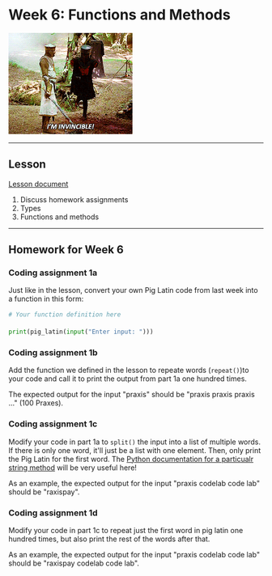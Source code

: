 # Week 6: Functions and Methods
![I'm Invincible](assets/invincible.gif)

---
## Lesson
[Lesson document](lesson.md)
1. Discuss homework assignments
2. Types
3. Functions and methods

---
## Homework for Week 6

### Coding assignment 1a

Just like in the lesson, convert your own Pig Latin code from last week into a function in this form:

```python
# Your function definition here

print(pig_latin(input("Enter input: ")))
```

### Coding assignment 1b

Add the function we defined in the lesson to repeate words (`repeat()`)to your code and call it to print the output from part 1a one hundred times.

The expected output for the input "praxis" should be "praxis praxis praxis ..." (100 Praxes).


### Coding assignment 1c

Modify your code in part 1a to `split()` the input into a list of multiple words. If there is only one word, it'll just be a list with one element. Then, only print the Pig Latin for the first word. The [Python documentation for a particualr string method](https://docs.python.org/3/library/stdtypes.html#str.split) will be very useful here!

As an example, the expected output for the input "praxis codelab code lab" should be "raxispay".

### Coding assignment 1d

Modify your code in part 1c to repeat just the first word in pig latin one hundred times, but also print the rest of the words after that.

As an example, the expected output for the input "praxis codelab code lab" should be "raxispay codelab code lab".